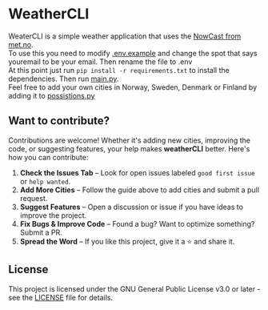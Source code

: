 # WeatherCLI
WeaterCLI is a simple weather application that uses the [NowCast from met.no](https://api.met.no/weatherapi/nowcast/2.0/documentation). \
To use this you need to modify [.env.example](https://github.com/Lyxminxx/weatherCLI/blob/master/.env.example) and change the spot that says youremail to be your email. Then rename the file to .env\
At this point just run ```pip install -r requirements.txt``` to install the dependencies. Then run [main.py](https://github.com/Lyxminxx/weatherCLI/blob/master/main.py).\
Feel free to add your own cities in Norway, Sweden, Denmark or Finland  by adding it to [possistions.py](https://github.com/Lyxminxx/weatherCLI/blob/master/possistions.py)

## Want to contribute? 
Contributions are welcome! Whether it's adding new cities, improving the code, or suggesting features, your help makes **weatherCLI** better. Here's how you can contribute:  

1. **Check the Issues Tab** – Look for open issues labeled `good first issue` or `help wanted`.  
2. **Add More Cities** – Follow the guide above to add cities and submit a pull request.  
3. **Suggest Features** – Open a discussion or issue if you have ideas to improve the project.  
4. **Fix Bugs & Improve Code** – Found a bug? Want to optimize something? Submit a PR.  
5. **Spread the Word** – If you like this project, give it a ⭐ and share it.  

## License

This project is licensed under the GNU General Public License v3.0 or later - see the [LICENSE](LICENSE) file for details.


